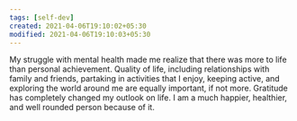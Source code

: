 ```yaml
---
tags: [self-dev]
created: 2021-04-06T19:10:02+05:30
modified: 2021-04-06T19:10:03+05:30
---
```


My struggle with mental health made me realize that there was more to life than personal achievement. Quality of life, including relationships with family and friends, partaking in activities that I enjoy, keeping active, and exploring the world around me are equally important, if not more. Gratitude has completely changed my outlook on life. I am a much happier, healthier, and well rounded person because of it. 